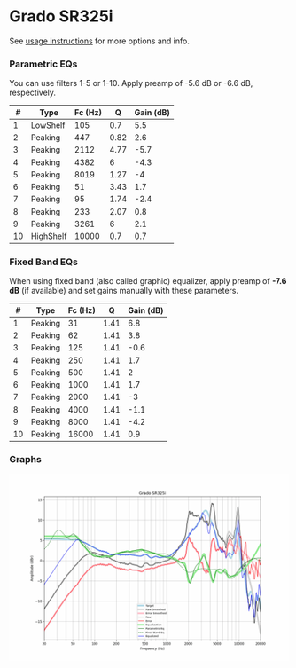 # Grado SR325i
See [usage instructions](https://github.com/jaakkopasanen/AutoEq#usage) for more options and info.

### Parametric EQs
You can use filters 1-5 or 1-10. Apply preamp of -5.6 dB or -6.6 dB, respectively.

|   # | Type      |   Fc (Hz) |    Q |   Gain (dB) |
|-----|-----------|-----------|------|-------------|
|   1 | LowShelf  |       105 | 0.7  |         5.5 |
|   2 | Peaking   |       447 | 0.82 |         2.6 |
|   3 | Peaking   |      2112 | 4.77 |        -5.7 |
|   4 | Peaking   |      4382 | 6    |        -4.3 |
|   5 | Peaking   |      8019 | 1.27 |        -4   |
|   6 | Peaking   |        51 | 3.43 |         1.7 |
|   7 | Peaking   |        95 | 1.74 |        -2.4 |
|   8 | Peaking   |       233 | 2.07 |         0.8 |
|   9 | Peaking   |      3261 | 6    |         2.1 |
|  10 | HighShelf |     10000 | 0.7  |         0.7 |

### Fixed Band EQs
When using fixed band (also called graphic) equalizer, apply preamp of **-7.6 dB** (if available) and set gains manually with these parameters.

|   # | Type    |   Fc (Hz) |    Q |   Gain (dB) |
|-----|---------|-----------|------|-------------|
|   1 | Peaking |        31 | 1.41 |         6.8 |
|   2 | Peaking |        62 | 1.41 |         3.8 |
|   3 | Peaking |       125 | 1.41 |        -0.6 |
|   4 | Peaking |       250 | 1.41 |         1.7 |
|   5 | Peaking |       500 | 1.41 |         2   |
|   6 | Peaking |      1000 | 1.41 |         1.7 |
|   7 | Peaking |      2000 | 1.41 |        -3   |
|   8 | Peaking |      4000 | 1.41 |        -1.1 |
|   9 | Peaking |      8000 | 1.41 |        -4.2 |
|  10 | Peaking |     16000 | 1.41 |         0.9 |

### Graphs
![](./Grado%20SR325i.png)
